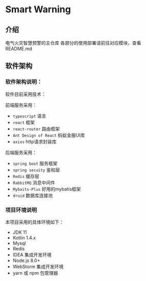 # Smart Warning

## 介绍
电气火灾智慧预警的主仓库
各部分的使用部署请前往对应模块，查看README.md

## 软件架构

### 软件架构说明：

软件目前采用技术：

前端服务采用：
- `typescript` 语言
- `react` 框架
- `react-router` 路由框架
- `Ant Design of React` 蚂蚁金服UI库
- `axios` http请求封装库

后端服务采用：
- `spring boot` 服务框架
- `spring secuity` 鉴权层
- `Redis` 缓存层
- `RabbitMQ` 消息中间件
- `Mybaits-Plus` 好用的mybatis框架
- `druid` 数据库连接池

### 项目环境说明

本项目采用的具体环境如下：
- JDK 11
- Kotlin 1.4.x
- Mysql
- Redis
- IDEA 集成开发环境
- Node.js 8.0+
- WebStorm 集成开发环境
- yarn 或 npm 包管理器